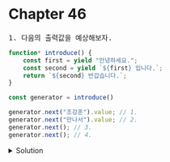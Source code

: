 # Chapter 46

<pre>1. 다음의 출력값을 예상해보자.</pre>

```js
function* introduce() {
    const first = yield "안녕하세요.";
    const second = yield `${first} 입니다.`;
    return `${second} 반갑습니다.`;
}

const generator = introduce()

generator.next("조강훈").value; // 1.
generator.next("만나서").value; // 2.
generator.next(); // 3.
generator.next(); // 4.
```
<details>
  <summary>Solution</summary>
  <pre>1.안녕하세요 <br>
2.만나서 입니다 <br>
3.{value: 'undefined 반갑습니다.', done: true} <br>
4.{value: undefined, done: true}</pre>
<pre>876p 참조</pre>
</details>

<br>

